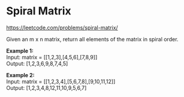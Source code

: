 # Spiral Matrix
https://leetcode.com/problems/spiral-matrix/

Given an m x n matrix, return all elements of the matrix in spiral order.

<b>Example 1:</b>\
Input: matrix = [[1,2,3],[4,5,6],[7,8,9]]\
Output: [1,2,3,6,9,8,7,4,5]

<b>Example 2:</b>\
Input: matrix = [[1,2,3,4],[5,6,7,8],[9,10,11,12]]\
Output: [1,2,3,4,8,12,11,10,9,5,6,7]